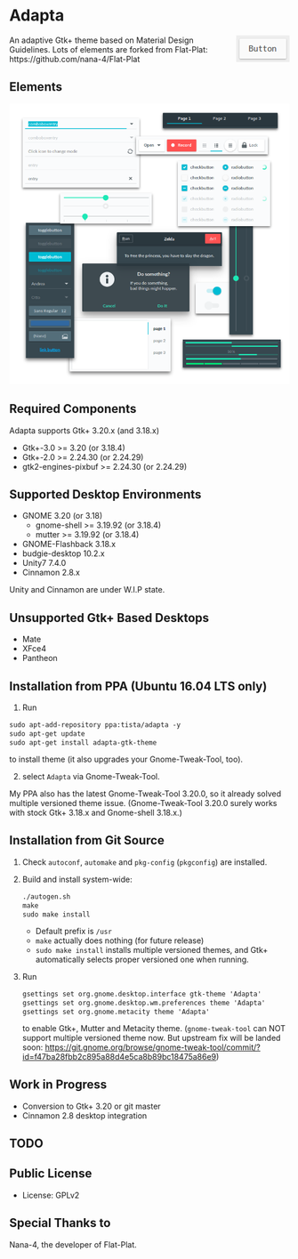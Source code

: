 Adapta
=========
<img src="img/Button.gif" alt="Button" align="right" />
An adaptive Gtk+ theme based on Material Design Guidelines.
Lots of elements are forked from Flat-Plat: https://github.com/nana-4/Flat-Plat

Elements
--------
![Materials](img/Materials.png)

Required Components
-------------------
Adapta supports Gtk+ 3.20.x (and 3.18.x)

* Gtk+-3.0 >= 3.20 (or 3.18.4)
* Gtk+-2.0 >= 2.24.30 (or 2.24.29)
* gtk2-engines-pixbuf >= 2.24.30 (or 2.24.29)

Supported Desktop Environments
------------------------------
* GNOME 3.20 (or 3.18)
  * gnome-shell >= 3.19.92 (or 3.18.4)
  * mutter >= 3.19.92 (or 3.18.4)
* GNOME-Flashback 3.18.x
* budgie-desktop 10.2.x
* Unity7 7.4.0
* Cinnamon 2.8.x

Unity and Cinnamon are under W.I.P state.

Unsupported Gtk+ Based Desktops
-------------------------------
* Mate
* XFce4
* Pantheon

Installation from PPA (Ubuntu 16.04 LTS only)
------------
1. Run
  ```
  sudo apt-add-repository ppa:tista/adapta -y
  sudo apt-get update
  sudo apt-get install adapta-gtk-theme
  ```
  to install theme (it also upgrades your Gnome-Tweak-Tool, too).

2. select `Adapta` via Gnome-Tweak-Tool.

My PPA also has the latest Gnome-Tweak-Tool 3.20.0, so it already solved multiple versioned theme issue.
 (Gnome-Tweak-Tool 3.20.0 surely works with stock Gtk+ 3.18.x and Gnome-shell 3.18.x.)

Installation from Git Source
------------
1. Check `autoconf`, `automake` and `pkg-config` (`pkgconfig`) are installed.
2. Build and install system-wide:
   ```
   ./autogen.sh
   make
   sudo make install
   ```
   * Default prefix is `/usr`
   * `make` actually does nothing (for future release)
   * `sudo make install` installs multiple versioned themes,
     and Gtk+ automatically selects proper versioned one when running.

3. Run
   ```
   gsettings set org.gnome.desktop.interface gtk-theme 'Adapta'
   gsettings set org.gnome.desktop.wm.preferences theme 'Adapta'
   gsettings set org.gnome.metacity theme 'Adapta'
   ```
   to enable Gtk+, Mutter and Metacity theme.
   (`gnome-tweak-tool` can NOT support multiple versioned theme now.
   But upstream fix will be landed soon:
   https://git.gnome.org/browse/gnome-tweak-tool/commit/?id=f47ba28fbb2c895a88d4e5ca8b89bc18475a86e9)

Work in Progress
----------------
* Conversion to Gtk+ 3.20 or git master
* Cinnamon 2.8 desktop integration

TODO
----

Public License
--------------
* License: GPLv2

Special Thanks to
--------------
Nana-4, the developer of Flat-Plat.
